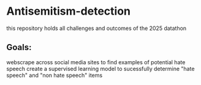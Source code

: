 # Antisemitism-detection
this repository holds all challenges and outcomes of the 2025 datathon

## Goals:
webscrape across social media sites to find examples of potential hate speech
create a supervised learning model to sucessfully determine "hate speech" and "non hate speech" items